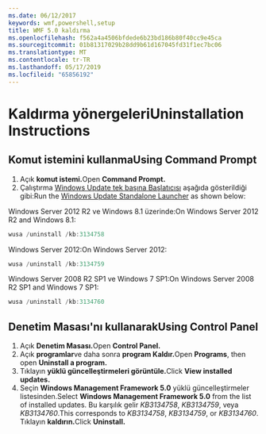 ```yaml
---
ms.date: 06/12/2017
keywords: wmf,powershell,setup
title: WMF 5.0 kaldırma
ms.openlocfilehash: f562a4a4506bfdede6b23bd186b80f40cc9e45ca
ms.sourcegitcommit: 01b81317029b28dd9b61d167045fd31f1ec7bc06
ms.translationtype: MT
ms.contentlocale: tr-TR
ms.lasthandoff: 05/17/2019
ms.locfileid: "65856192"
---
```

# <a name="uninstallation-instructions"></a><span data-ttu-id="6b242-103">Kaldırma yönergeleri</span><span class="sxs-lookup"><span data-stu-id="6b242-103">Uninstallation Instructions</span></span>

## <a name="using-command-prompt"></a><span data-ttu-id="6b242-104">Komut istemini kullanma</span><span class="sxs-lookup"><span data-stu-id="6b242-104">Using Command Prompt</span></span>

1. <span data-ttu-id="6b242-105">Açık **komut istemi.**</span><span class="sxs-lookup"><span data-stu-id="6b242-105">Open **Command Prompt.**</span></span>
2. <span data-ttu-id="6b242-106">Çalıştırma [Windows Update tek başına Başlatıcısı](https://support.microsoft.com/en-us/kb/934307) aşağıda gösterildiği gibi:</span><span class="sxs-lookup"><span data-stu-id="6b242-106">Run the [Windows Update Standalone Launcher](https://support.microsoft.com/en-us/kb/934307) as shown below:</span></span>

<span data-ttu-id="6b242-107">Windows Server 2012 R2 ve Windows 8.1 üzerinde:</span><span class="sxs-lookup"><span data-stu-id="6b242-107">On Windows Server 2012 R2 and Windows 8.1:</span></span>

```powershell
wusa /uninstall /kb:3134758
```

<span data-ttu-id="6b242-108">Windows Server 2012:</span><span class="sxs-lookup"><span data-stu-id="6b242-108">On Windows Server 2012:</span></span>

```powershell
wusa /uninstall /kb:3134759
```

<span data-ttu-id="6b242-109">Windows Server 2008 R2 SP1 ve Windows 7 SP1:</span><span class="sxs-lookup"><span data-stu-id="6b242-109">On Windows Server 2008 R2 SP1 and Windows 7 SP1:</span></span>

```powershell
wusa /uninstall /kb:3134760
```

## <a name="using-control-panel"></a><span data-ttu-id="6b242-110">Denetim Masası'nı kullanarak</span><span class="sxs-lookup"><span data-stu-id="6b242-110">Using Control Panel</span></span>

1. <span data-ttu-id="6b242-111">Açık **Denetim Masası.**</span><span class="sxs-lookup"><span data-stu-id="6b242-111">Open **Control Panel.**</span></span>
2. <span data-ttu-id="6b242-112">Açık **programlar**ve daha sonra **program Kaldır.**</span><span class="sxs-lookup"><span data-stu-id="6b242-112">Open **Programs**, then open **Uninstall a program.**</span></span>
3. <span data-ttu-id="6b242-113">Tıklayın **yüklü güncelleştirmeleri görüntüle.**</span><span class="sxs-lookup"><span data-stu-id="6b242-113">Click **View installed updates.**</span></span>
4. <span data-ttu-id="6b242-114">Seçin **Windows Management Framework 5.0** yüklü güncelleştirmeler listesinden.</span><span class="sxs-lookup"><span data-stu-id="6b242-114">Select **Windows Management Framework 5.0** from the list of installed updates.</span></span> <span data-ttu-id="6b242-115">Bu karşılık gelir *KB3134758*, *KB3134759*, veya *KB3134760*.</span><span class="sxs-lookup"><span data-stu-id="6b242-115">This corresponds to *KB3134758*, *KB3134759*, or *KB3134760*.</span></span> <span data-ttu-id="6b242-116">Tıklayın **kaldırın.**</span><span class="sxs-lookup"><span data-stu-id="6b242-116">Click **Uninstall.**</span></span>
